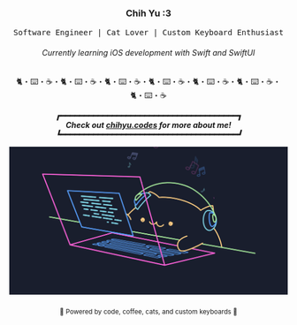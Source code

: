 <div align="center">
  <h3>Chih Yu :3</h3>
  <p><samp>Software Engineer | Cat Lover | Custom Keyboard Enthusiast</samp></p>
  <h6><i>Currently learning iOS development with Swift and SwiftUI</i></h6>
</div>

<p align="center">🐈・⌨️・☕・🐈・⌨️・☕・🐈・⌨️・☕・🐈・⌨️・☕・🐈・⌨️・☕・🐈・⌨️・☕・🐈・⌨️・☕</p>

<div align="center">
  <p>
    <strong><em>
      ┏━━━━━━━━━━━━━━━━━━━━━━━━━━━━━━━━━━━━━━┓<br>
       Check out <a href="https://uhcakip.github.io/" target="_blank">chihyu.codes</a> for more about me! <br>
      ┗━━━━━━━━━━━━━━━━━━━━━━━━━━━━━━━━━━━━━━┛
    </em></strong>
  </p>
  <p><img src="bongo-cat.gif" alt="Bongo Cat" width="600" /></p>
  <p><sub>🐾 Powered by code, coffee, cats, and custom keyboards 🐾</sub></p>
</div>